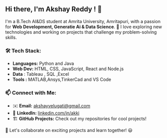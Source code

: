 ## Hi there, I'm Akshay Reddy ! 👋

I'm a B.Tech AI&DS student at Amrita University, Amritapuri, with a passion for **Web Development, Generatie Ai & Data Science**. 🚀 I love exploring new technologies and working on projects that challenge my problem-solving skills. 

### 🛠️ Tech Stack:
- **Languages:** Python and Java
- **Web Dev:** HTML, CSS, JavaScript, React and Node.js
- **Data** : Tableau , SQL ,Excel 
- **Tools :** MATLAB,Ansys,TinkerCad and VS Code 

### 📫 Connect with Me:
- ✉️ **Email:** akshayvelugati@gmail.com
- 💼 **LinkedIn:** [linkedin.com/in/akki]( www.linkedin.com/in/akshay-reddy-26a724287) 
- 🏗️ **GitHub Projects:** Check out my repositories for cool projects!

🚀 Let's collaborate on exciting projects and learn together! 😃
